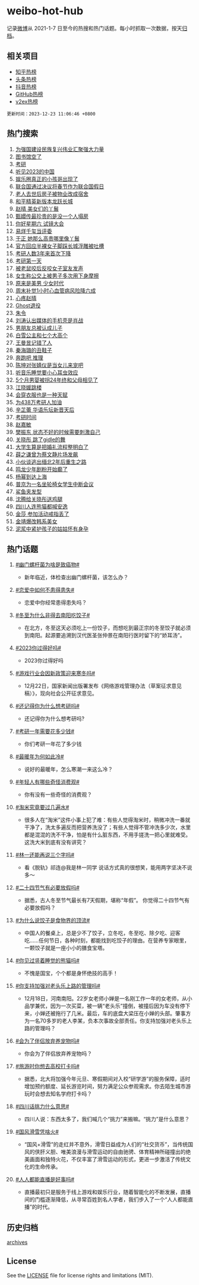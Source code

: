 # weibo-hot-hub

记录[微博](https://www.weibo.com)从 2021-1-7 日至今的热搜和热门话题。每小时抓取一次数据，按天[归档](archives)。

## 相关项目

- [知乎热榜](https://github.com/lonnyzhang423/zhihu-hot-hub)
- [头条热榜](https://github.com/lonnyzhang423/toutiao-hot-hub)
- [抖音热榜](https://github.com/lonnyzhang423/douyin-hot-hub)
- [GitHub热榜](https://github.com/lonnyzhang423/github-hot-hub)
- [v2ex热榜](https://github.com/lonnyzhang423/v2ex-hot-hub)


`更新时间：2023-12-23 11:06:46 +0800`

## 热门搜索

1. [为强国建设民族复兴伟业汇聚强大力量](https://m.weibo.cn/search?containerid=100103type%3D1%26t%3D10%26q%3D%23%E4%B8%BA%E5%BC%BA%E5%9B%BD%E5%BB%BA%E8%AE%BE%E6%B0%91%E6%97%8F%E5%A4%8D%E5%85%B4%E4%BC%9F%E4%B8%9A%E6%B1%87%E8%81%9A%E5%BC%BA%E5%A4%A7%E5%8A%9B%E9%87%8F%23&stream_entry_id=51&isnewpage=1&extparam=seat%3D1%26cate%3D10103%26stream_entry_id%3D51%26pos%3D0%26filter_type%3Drealtimehot%26c_type%3D51%26q%3D%2523%25E4%25B8%25BA%25E5%25BC%25BA%25E5%259B%25BD%25E5%25BB%25BA%25E8%25AE%25BE%25E6%25B0%2591%25E6%2597%258F%25E5%25A4%258D%25E5%2585%25B4%25E4%25BC%259F%25E4%25B8%259A%25E6%25B1%2587%25E8%2581%259A%25E5%25BC%25BA%25E5%25A4%25A7%25E5%258A%259B%25E9%2587%258F%2523%26dgr%3D0%26display_time%3D1703300804%26pre_seqid%3D1703300804681032761132)
1. [图书馆空了](https://m.weibo.cn/search?containerid=100103type%3D1%26t%3D10%26q%3D%E5%9B%BE%E4%B9%A6%E9%A6%86%E7%A9%BA%E4%BA%86&stream_entry_id=31&isnewpage=1&extparam=seat%3D1%26band_rank%3D1%26flag%3D2%26filter_type%3Drealtimehot%26stream_entry_id%3D31%26c_type%3D31%26dgr%3D0%26cate%3D5001%26lcate%3D5001%26q%3D%25E5%259B%25BE%25E4%25B9%25A6%25E9%25A6%2586%25E7%25A9%25BA%25E4%25BA%2586%26realpos%3D1%26pos%3D0%26display_time%3D1703300804%26pre_seqid%3D1703300804681032761132)
1. [考研](https://m.weibo.cn/search?containerid=100103type%3D1%26t%3D10%26q%3D%E8%80%83%E7%A0%94&stream_entry_id=31&isnewpage=1&extparam=seat%3D1%26band_rank%3D2%26flag%3D1%26filter_type%3Drealtimehot%26stream_entry_id%3D31%26c_type%3D31%26dgr%3D0%26cate%3D5001%26lcate%3D5001%26q%3D%25E8%2580%2583%25E7%25A0%2594%26realpos%3D2%26pos%3D1%26display_time%3D1703300804%26pre_seqid%3D1703300804681032761132)
1. [听见2023的中国](https://m.weibo.cn/search?containerid=100103type%3D1%26t%3D10%26q%3D%23%E5%90%AC%E8%A7%812023%E7%9A%84%E4%B8%AD%E5%9B%BD%23&stream_entry_id=31&isnewpage=1&extparam=seat%3D1%26band_rank%3D3%26flag%3D1%26filter_type%3Drealtimehot%26stream_entry_id%3D31%26c_type%3D31%26dgr%3D0%26cate%3D5001%26lcate%3D5001%26q%3D%2523%25E5%2590%25AC%25E8%25A7%25812023%25E7%259A%2584%25E4%25B8%25AD%25E5%259B%25BD%2523%26realpos%3D3%26pos%3D2%26display_time%3D1703300804%26pre_seqid%3D1703300804681032761132)
1. [娱乐圈真正的小孩哥出现了](https://m.weibo.cn/search?containerid=100103type%3D1%26t%3D10%26q%3D%E5%A8%B1%E4%B9%90%E5%9C%88%E7%9C%9F%E6%AD%A3%E7%9A%84%E5%B0%8F%E5%AD%A9%E5%93%A5%E5%87%BA%E7%8E%B0%E4%BA%86&stream_entry_id=31&isnewpage=1&extparam=seat%3D1%26band_rank%3D4%26flag%3D1%26filter_type%3Drealtimehot%26stream_entry_id%3D31%26c_type%3D31%26dgr%3D0%26cate%3D5001%26lcate%3D5001%26q%3D%25E5%25A8%25B1%25E4%25B9%2590%25E5%259C%2588%25E7%259C%259F%25E6%25AD%25A3%25E7%259A%2584%25E5%25B0%258F%25E5%25AD%25A9%25E5%2593%25A5%25E5%2587%25BA%25E7%258E%25B0%25E4%25BA%2586%26realpos%3D4%26pos%3D3%26display_time%3D1703300804%26pre_seqid%3D1703300804681032761132)
1. [联合国通过决议将春节作为联合国假日](https://m.weibo.cn/search?containerid=100103type%3D1%26t%3D10%26q%3D%23%E8%81%94%E5%90%88%E5%9B%BD%E9%80%9A%E8%BF%87%E5%86%B3%E8%AE%AE%E5%B0%86%E6%98%A5%E8%8A%82%E4%BD%9C%E4%B8%BA%E8%81%94%E5%90%88%E5%9B%BD%E5%81%87%E6%97%A5%23&stream_entry_id=31&isnewpage=1&extparam=seat%3D1%26band_rank%3D5%26flag%3D1%26filter_type%3Drealtimehot%26stream_entry_id%3D31%26c_type%3D31%26dgr%3D0%26cate%3D5001%26lcate%3D5001%26q%3D%2523%25E8%2581%2594%25E5%2590%2588%25E5%259B%25BD%25E9%2580%259A%25E8%25BF%2587%25E5%2586%25B3%25E8%25AE%25AE%25E5%25B0%2586%25E6%2598%25A5%25E8%258A%2582%25E4%25BD%259C%25E4%25B8%25BA%25E8%2581%2594%25E5%2590%2588%25E5%259B%25BD%25E5%2581%2587%25E6%2597%25A5%2523%26realpos%3D5%26pos%3D4%26display_time%3D1703300804%26pre_seqid%3D1703300804681032761132)
1. [老人去世后房子被物业改成宿舍](https://m.weibo.cn/search?containerid=100103type%3D1%26t%3D10%26q%3D%23%E8%80%81%E4%BA%BA%E5%8E%BB%E4%B8%96%E5%90%8E%E6%88%BF%E5%AD%90%E8%A2%AB%E7%89%A9%E4%B8%9A%E6%94%B9%E6%88%90%E5%AE%BF%E8%88%8D%23&stream_entry_id=31&isnewpage=1&extparam=seat%3D1%26band_rank%3D6%26flag%3D1%26filter_type%3Drealtimehot%26stream_entry_id%3D31%26c_type%3D31%26dgr%3D0%26cate%3D5001%26lcate%3D5001%26q%3D%2523%25E8%2580%2581%25E4%25BA%25BA%25E5%258E%25BB%25E4%25B8%2596%25E5%2590%258E%25E6%2588%25BF%25E5%25AD%2590%25E8%25A2%25AB%25E7%2589%25A9%25E4%25B8%259A%25E6%2594%25B9%25E6%2588%2590%25E5%25AE%25BF%25E8%2588%258D%2523%26realpos%3D6%26pos%3D5%26display_time%3D1703300804%26pre_seqid%3D1703300804681032761132)
1. [和平精英新版本龙跃长城](https://m.weibo.cn/search?containerid=100103type%3D1%26t%3D10%26q%3D%23%E5%92%8C%E5%B9%B3%E7%B2%BE%E8%8B%B1%E6%96%B0%E7%89%88%E6%9C%AC%E9%BE%99%E8%B7%83%E9%95%BF%E5%9F%8E%23&stream_entry_id=31&isnewpage=1&extparam=seat%3D1%26band_rank%3D7%26pos%3D6%26filter_type%3Drealtimehot%26is_ad_pos%3D1%26c_type%3D31%26topic_ad%3D1%26cate%3D5001%26stream_entry_id%3D31%26dgr%3D0%26adid%3D215621%26q%3D%2523%25E5%2592%258C%25E5%25B9%25B3%25E7%25B2%25BE%25E8%258B%25B1%25E6%2596%25B0%25E7%2589%2588%25E6%259C%25AC%25E9%25BE%2599%25E8%25B7%2583%25E9%2595%25BF%25E5%259F%258E%2523%26lcate%3D5001%26display_time%3D1703300804%26pre_seqid%3D1703300804681032761132)
1. [赵晴 美女们的丫鬟](https://m.weibo.cn/search?containerid=100103type%3D1%26t%3D10%26q%3D%E8%B5%B5%E6%99%B4+%E7%BE%8E%E5%A5%B3%E4%BB%AC%E7%9A%84%E4%B8%AB%E9%AC%9F&stream_entry_id=31&isnewpage=1&extparam=seat%3D1%26band_rank%3D7%26flag%3D2%26filter_type%3Drealtimehot%26stream_entry_id%3D31%26c_type%3D31%26dgr%3D0%26cate%3D5001%26lcate%3D5001%26q%3D%25E8%25B5%25B5%25E6%2599%25B4%2520%25E7%25BE%258E%25E5%25A5%25B3%25E4%25BB%25AC%25E7%259A%2584%25E4%25B8%25AB%25E9%25AC%259F%26realpos%3D7%26pos%3D7%26display_time%3D1703300804%26pre_seqid%3D1703300804681032761132)
1. [甄嬛传最珍贵的是没一个人塌房](https://m.weibo.cn/search?containerid=100103type%3D1%26t%3D10%26q%3D%E7%94%84%E5%AC%9B%E4%BC%A0%E6%9C%80%E7%8F%8D%E8%B4%B5%E7%9A%84%E6%98%AF%E6%B2%A1%E4%B8%80%E4%B8%AA%E4%BA%BA%E5%A1%8C%E6%88%BF&stream_entry_id=31&isnewpage=1&extparam=seat%3D1%26band_rank%3D8%26flag%3D1%26filter_type%3Drealtimehot%26stream_entry_id%3D31%26c_type%3D31%26dgr%3D0%26cate%3D5001%26lcate%3D5001%26q%3D%25E7%2594%2584%25E5%25AC%259B%25E4%25BC%25A0%25E6%259C%2580%25E7%258F%258D%25E8%25B4%25B5%25E7%259A%2584%25E6%2598%25AF%25E6%25B2%25A1%25E4%25B8%2580%25E4%25B8%25AA%25E4%25BA%25BA%25E5%25A1%258C%25E6%2588%25BF%26realpos%3D8%26pos%3D8%26display_time%3D1703300804%26pre_seqid%3D1703300804681032761132)
1. [你好星期六 试镜大会](https://m.weibo.cn/search?containerid=100103type%3D1%26t%3D10%26q%3D%E4%BD%A0%E5%A5%BD%E6%98%9F%E6%9C%9F%E5%85%AD+%E8%AF%95%E9%95%9C%E5%A4%A7%E4%BC%9A&stream_entry_id=31&isnewpage=1&extparam=seat%3D1%26band_rank%3D9%26flag%3D1%26filter_type%3Drealtimehot%26stream_entry_id%3D31%26c_type%3D31%26dgr%3D0%26cate%3D5001%26lcate%3D5001%26q%3D%25E4%25BD%25A0%25E5%25A5%25BD%25E6%2598%259F%25E6%259C%259F%25E5%2585%25AD%2520%25E8%25AF%2595%25E9%2595%259C%25E5%25A4%25A7%25E4%25BC%259A%26realpos%3D9%26pos%3D9%26display_time%3D1703300804%26pre_seqid%3D1703300804681032761132)
1. [易烊千玺当评委](https://m.weibo.cn/search?containerid=100103type%3D1%26t%3D10%26q%3D%E6%98%93%E7%83%8A%E5%8D%83%E7%8E%BA%E5%BD%93%E8%AF%84%E5%A7%94&stream_entry_id=31&isnewpage=1&extparam=seat%3D1%26band_rank%3D10%26flag%3D16%26filter_type%3Drealtimehot%26stream_entry_id%3D31%26c_type%3D31%26dgr%3D0%26cate%3D5001%26lcate%3D5001%26q%3D%25E6%2598%2593%25E7%2583%258A%25E5%258D%2583%25E7%258E%25BA%25E5%25BD%2593%25E8%25AF%2584%25E5%25A7%2594%26realpos%3D10%26pos%3D10%26display_time%3D1703300804%26pre_seqid%3D1703300804681032761132)
1. [于正 她那么高贵哪里像丫鬟](https://m.weibo.cn/search?containerid=100103type%3D1%26t%3D10%26q%3D%E4%BA%8E%E6%AD%A3+%E5%A5%B9%E9%82%A3%E4%B9%88%E9%AB%98%E8%B4%B5%E5%93%AA%E9%87%8C%E5%83%8F%E4%B8%AB%E9%AC%9F&stream_entry_id=31&isnewpage=1&extparam=seat%3D1%26band_rank%3D11%26flag%3D2%26filter_type%3Drealtimehot%26stream_entry_id%3D31%26c_type%3D31%26dgr%3D0%26cate%3D5001%26lcate%3D5001%26q%3D%25E4%25BA%258E%25E6%25AD%25A3%2520%25E5%25A5%25B9%25E9%2582%25A3%25E4%25B9%2588%25E9%25AB%2598%25E8%25B4%25B5%25E5%2593%25AA%25E9%2587%258C%25E5%2583%258F%25E4%25B8%25AB%25E9%25AC%259F%26realpos%3D11%26pos%3D11%26display_time%3D1703300804%26pre_seqid%3D1703300804681032761132)
1. [官方回应半裸女子脚踩长城浮雕被吐槽](https://m.weibo.cn/search?containerid=100103type%3D1%26t%3D10%26q%3D%23%E5%AE%98%E6%96%B9%E5%9B%9E%E5%BA%94%E5%8D%8A%E8%A3%B8%E5%A5%B3%E5%AD%90%E8%84%9A%E8%B8%A9%E9%95%BF%E5%9F%8E%E6%B5%AE%E9%9B%95%E8%A2%AB%E5%90%90%E6%A7%BD%23&stream_entry_id=31&isnewpage=1&extparam=seat%3D1%26band_rank%3D12%26flag%3D2%26filter_type%3Drealtimehot%26stream_entry_id%3D31%26c_type%3D31%26dgr%3D0%26cate%3D5001%26lcate%3D5001%26q%3D%2523%25E5%25AE%2598%25E6%2596%25B9%25E5%259B%259E%25E5%25BA%2594%25E5%258D%258A%25E8%25A3%25B8%25E5%25A5%25B3%25E5%25AD%2590%25E8%2584%259A%25E8%25B8%25A9%25E9%2595%25BF%25E5%259F%258E%25E6%25B5%25AE%25E9%259B%2595%25E8%25A2%25AB%25E5%2590%2590%25E6%25A7%25BD%2523%26realpos%3D12%26pos%3D12%26display_time%3D1703300804%26pre_seqid%3D1703300804681032761132)
1. [考研人数3年来首次下降](https://m.weibo.cn/search?containerid=100103type%3D1%26t%3D10%26q%3D%23%E8%80%83%E7%A0%94%E4%BA%BA%E6%95%B03%E5%B9%B4%E6%9D%A5%E9%A6%96%E6%AC%A1%E4%B8%8B%E9%99%8D%23&stream_entry_id=31&isnewpage=1&extparam=seat%3D1%26band_rank%3D13%26flag%3D0%26filter_type%3Drealtimehot%26stream_entry_id%3D31%26c_type%3D31%26dgr%3D0%26cate%3D5001%26lcate%3D5001%26q%3D%2523%25E8%2580%2583%25E7%25A0%2594%25E4%25BA%25BA%25E6%2595%25B03%25E5%25B9%25B4%25E6%259D%25A5%25E9%25A6%2596%25E6%25AC%25A1%25E4%25B8%258B%25E9%2599%258D%2523%26realpos%3D13%26pos%3D13%26display_time%3D1703300804%26pre_seqid%3D1703300804681032761132)
1. [考研第一天](https://m.weibo.cn/search?containerid=100103type%3D1%26t%3D10%26q%3D%E8%80%83%E7%A0%94%E7%AC%AC%E4%B8%80%E5%A4%A9&stream_entry_id=31&isnewpage=1&extparam=seat%3D1%26band_rank%3D14%26flag%3D0%26filter_type%3Drealtimehot%26stream_entry_id%3D31%26c_type%3D31%26dgr%3D0%26cate%3D5001%26lcate%3D5001%26q%3D%25E8%2580%2583%25E7%25A0%2594%25E7%25AC%25AC%25E4%25B8%2580%25E5%25A4%25A9%26realpos%3D14%26pos%3D14%26display_time%3D1703300804%26pre_seqid%3D1703300804681032761132)
1. [被老鼠咬后反咬女子室友发声](https://m.weibo.cn/search?containerid=100103type%3D1%26t%3D10%26q%3D%23%E8%A2%AB%E8%80%81%E9%BC%A0%E5%92%AC%E5%90%8E%E5%8F%8D%E5%92%AC%E5%A5%B3%E5%AD%90%E5%AE%A4%E5%8F%8B%E5%8F%91%E5%A3%B0%23&stream_entry_id=31&isnewpage=1&extparam=seat%3D1%26band_rank%3D15%26flag%3D2%26filter_type%3Drealtimehot%26stream_entry_id%3D31%26c_type%3D31%26dgr%3D0%26cate%3D5001%26lcate%3D5001%26q%3D%2523%25E8%25A2%25AB%25E8%2580%2581%25E9%25BC%25A0%25E5%2592%25AC%25E5%2590%258E%25E5%258F%258D%25E5%2592%25AC%25E5%25A5%25B3%25E5%25AD%2590%25E5%25AE%25A4%25E5%258F%258B%25E5%258F%2591%25E5%25A3%25B0%2523%26realpos%3D15%26pos%3D15%26display_time%3D1703300804%26pre_seqid%3D1703300804681032761132)
1. [女生称公交上被男子多次用下身摩擦](https://m.weibo.cn/search?containerid=100103type%3D1%26t%3D10%26q%3D%23%E5%A5%B3%E7%94%9F%E7%A7%B0%E5%85%AC%E4%BA%A4%E4%B8%8A%E8%A2%AB%E7%94%B7%E5%AD%90%E5%A4%9A%E6%AC%A1%E7%94%A8%E4%B8%8B%E8%BA%AB%E6%91%A9%E6%93%A6%23&stream_entry_id=31&isnewpage=1&extparam=seat%3D1%26band_rank%3D16%26flag%3D0%26filter_type%3Drealtimehot%26stream_entry_id%3D31%26c_type%3D31%26dgr%3D0%26cate%3D5001%26lcate%3D5001%26q%3D%2523%25E5%25A5%25B3%25E7%2594%259F%25E7%25A7%25B0%25E5%2585%25AC%25E4%25BA%25A4%25E4%25B8%258A%25E8%25A2%25AB%25E7%2594%25B7%25E5%25AD%2590%25E5%25A4%259A%25E6%25AC%25A1%25E7%2594%25A8%25E4%25B8%258B%25E8%25BA%25AB%25E6%2591%25A9%25E6%2593%25A6%2523%26realpos%3D16%26pos%3D16%26display_time%3D1703300804%26pre_seqid%3D1703300804681032761132)
1. [原来是美男 少女时代](https://m.weibo.cn/search?containerid=100103type%3D1%26t%3D10%26q%3D%E5%8E%9F%E6%9D%A5%E6%98%AF%E7%BE%8E%E7%94%B7+%E5%B0%91%E5%A5%B3%E6%97%B6%E4%BB%A3&stream_entry_id=31&isnewpage=1&extparam=seat%3D1%26band_rank%3D17%26flag%3D1%26filter_type%3Drealtimehot%26stream_entry_id%3D31%26c_type%3D31%26dgr%3D0%26cate%3D5001%26lcate%3D5001%26q%3D%25E5%258E%259F%25E6%259D%25A5%25E6%2598%25AF%25E7%25BE%258E%25E7%2594%25B7%2520%25E5%25B0%2591%25E5%25A5%25B3%25E6%2597%25B6%25E4%25BB%25A3%26realpos%3D17%26pos%3D17%26display_time%3D1703300804%26pre_seqid%3D1703300804681032761132)
1. [周末补觉1小时心血管病风险降六成](https://m.weibo.cn/search?containerid=100103type%3D1%26t%3D10%26q%3D%23%E5%91%A8%E6%9C%AB%E8%A1%A5%E8%A7%891%E5%B0%8F%E6%97%B6%E5%BF%83%E8%A1%80%E7%AE%A1%E7%97%85%E9%A3%8E%E9%99%A9%E9%99%8D%E5%85%AD%E6%88%90%23&stream_entry_id=31&isnewpage=1&extparam=seat%3D1%26band_rank%3D18%26flag%3D1%26filter_type%3Drealtimehot%26stream_entry_id%3D31%26c_type%3D31%26dgr%3D0%26cate%3D5001%26lcate%3D5001%26q%3D%2523%25E5%2591%25A8%25E6%259C%25AB%25E8%25A1%25A5%25E8%25A7%25891%25E5%25B0%258F%25E6%2597%25B6%25E5%25BF%2583%25E8%25A1%2580%25E7%25AE%25A1%25E7%2597%2585%25E9%25A3%258E%25E9%2599%25A9%25E9%2599%258D%25E5%2585%25AD%25E6%2588%2590%2523%26realpos%3D18%26pos%3D18%26display_time%3D1703300804%26pre_seqid%3D1703300804681032761132)
1. [心疼赵晴](https://m.weibo.cn/search?containerid=100103type%3D1%26t%3D10%26q%3D%E5%BF%83%E7%96%BC%E8%B5%B5%E6%99%B4&stream_entry_id=31&isnewpage=1&extparam=seat%3D1%26band_rank%3D19%26flag%3D1%26filter_type%3Drealtimehot%26stream_entry_id%3D31%26c_type%3D31%26dgr%3D0%26cate%3D5001%26lcate%3D5001%26q%3D%25E5%25BF%2583%25E7%2596%25BC%25E8%25B5%25B5%25E6%2599%25B4%26realpos%3D19%26pos%3D19%26display_time%3D1703300804%26pre_seqid%3D1703300804681032761132)
1. [Ghost退役](https://m.weibo.cn/search?containerid=100103type%3D1%26t%3D10%26q%3D%23Ghost%E9%80%80%E5%BD%B9%23&stream_entry_id=31&isnewpage=1&extparam=seat%3D1%26band_rank%3D20%26flag%3D1%26filter_type%3Drealtimehot%26stream_entry_id%3D31%26c_type%3D31%26dgr%3D0%26cate%3D5001%26lcate%3D5001%26q%3D%2523Ghost%25E9%2580%2580%25E5%25BD%25B9%2523%26realpos%3D20%26pos%3D20%26display_time%3D1703300804%26pre_seqid%3D1703300804681032761132)
1. [朱令](https://m.weibo.cn/search?containerid=100103type%3D1%26t%3D10%26q%3D%E6%9C%B1%E4%BB%A4&stream_entry_id=31&isnewpage=1&extparam=seat%3D1%26band_rank%3D21%26flag%3D2%26filter_type%3Drealtimehot%26stream_entry_id%3D31%26c_type%3D31%26dgr%3D0%26cate%3D5001%26lcate%3D5001%26q%3D%25E6%259C%25B1%25E4%25BB%25A4%26realpos%3D21%26pos%3D21%26display_time%3D1703300804%26pre_seqid%3D1703300804681032761132)
1. [刘涛认出媒体的手机壳是肖战](https://m.weibo.cn/search?containerid=100103type%3D1%26t%3D10%26q%3D%23%E5%88%98%E6%B6%9B%E8%AE%A4%E5%87%BA%E5%AA%92%E4%BD%93%E7%9A%84%E6%89%8B%E6%9C%BA%E5%A3%B3%E6%98%AF%E8%82%96%E6%88%98%23&stream_entry_id=31&isnewpage=1&extparam=seat%3D1%26band_rank%3D22%26flag%3D1%26filter_type%3Drealtimehot%26stream_entry_id%3D31%26c_type%3D31%26dgr%3D0%26cate%3D5001%26lcate%3D5001%26q%3D%2523%25E5%2588%2598%25E6%25B6%259B%25E8%25AE%25A4%25E5%2587%25BA%25E5%25AA%2592%25E4%25BD%2593%25E7%259A%2584%25E6%2589%258B%25E6%259C%25BA%25E5%25A3%25B3%25E6%2598%25AF%25E8%2582%2596%25E6%2588%2598%2523%26realpos%3D22%26pos%3D22%26display_time%3D1703300804%26pre_seqid%3D1703300804681032761132)
1. [男朋友总被认成儿子](https://m.weibo.cn/search?containerid=100103type%3D1%26t%3D10%26q%3D%E7%94%B7%E6%9C%8B%E5%8F%8B%E6%80%BB%E8%A2%AB%E8%AE%A4%E6%88%90%E5%84%BF%E5%AD%90&stream_entry_id=31&isnewpage=1&extparam=seat%3D1%26band_rank%3D23%26flag%3D0%26filter_type%3Drealtimehot%26stream_entry_id%3D31%26c_type%3D31%26dgr%3D0%26cate%3D5001%26lcate%3D5001%26q%3D%25E7%2594%25B7%25E6%259C%258B%25E5%258F%258B%25E6%2580%25BB%25E8%25A2%25AB%25E8%25AE%25A4%25E6%2588%2590%25E5%2584%25BF%25E5%25AD%2590%26realpos%3D23%26pos%3D23%26display_time%3D1703300804%26pre_seqid%3D1703300804681032761132)
1. [白雪公主和七个大高个](https://m.weibo.cn/search?containerid=100103type%3D1%26t%3D10%26q%3D%E7%99%BD%E9%9B%AA%E5%85%AC%E4%B8%BB%E5%92%8C%E4%B8%83%E4%B8%AA%E5%A4%A7%E9%AB%98%E4%B8%AA&stream_entry_id=31&isnewpage=1&extparam=seat%3D1%26band_rank%3D24%26flag%3D1%26filter_type%3Drealtimehot%26stream_entry_id%3D31%26c_type%3D31%26dgr%3D0%26cate%3D5001%26lcate%3D5001%26q%3D%25E7%2599%25BD%25E9%259B%25AA%25E5%2585%25AC%25E4%25B8%25BB%25E5%2592%258C%25E4%25B8%2583%25E4%25B8%25AA%25E5%25A4%25A7%25E9%25AB%2598%25E4%25B8%25AA%26realpos%3D24%26pos%3D24%26display_time%3D1703300804%26pre_seqid%3D1703300804681032761132)
1. [王曼昱记错了人](https://m.weibo.cn/search?containerid=100103type%3D1%26t%3D10%26q%3D%E7%8E%8B%E6%9B%BC%E6%98%B1%E8%AE%B0%E9%94%99%E4%BA%86%E4%BA%BA&stream_entry_id=31&isnewpage=1&extparam=seat%3D1%26band_rank%3D25%26flag%3D1%26filter_type%3Drealtimehot%26stream_entry_id%3D31%26c_type%3D31%26dgr%3D0%26cate%3D5001%26lcate%3D5001%26q%3D%25E7%258E%258B%25E6%259B%25BC%25E6%2598%25B1%25E8%25AE%25B0%25E9%2594%2599%25E4%25BA%2586%25E4%25BA%25BA%26realpos%3D25%26pos%3D25%26display_time%3D1703300804%26pre_seqid%3D1703300804681032761132)
1. [秦海璐的丑鞋子](https://m.weibo.cn/search?containerid=100103type%3D1%26t%3D10%26q%3D%E7%A7%A6%E6%B5%B7%E7%92%90%E7%9A%84%E4%B8%91%E9%9E%8B%E5%AD%90&stream_entry_id=31&isnewpage=1&extparam=seat%3D1%26band_rank%3D26%26flag%3D1%26filter_type%3Drealtimehot%26stream_entry_id%3D31%26c_type%3D31%26dgr%3D0%26cate%3D5001%26lcate%3D5001%26q%3D%25E7%25A7%25A6%25E6%25B5%25B7%25E7%2592%2590%25E7%259A%2584%25E4%25B8%2591%25E9%259E%258B%25E5%25AD%2590%26realpos%3D26%26pos%3D26%26display_time%3D1703300804%26pre_seqid%3D1703300804681032761132)
1. [奔跑吧 推理](https://m.weibo.cn/search?containerid=100103type%3D1%26t%3D10%26q%3D%E5%A5%94%E8%B7%91%E5%90%A7+%E6%8E%A8%E7%90%86&stream_entry_id=31&isnewpage=1&extparam=seat%3D1%26band_rank%3D27%26flag%3D1%26filter_type%3Drealtimehot%26stream_entry_id%3D31%26c_type%3D31%26dgr%3D0%26cate%3D5001%26lcate%3D5001%26q%3D%25E5%25A5%2594%25E8%25B7%2591%25E5%2590%25A7%2520%25E6%258E%25A8%25E7%2590%2586%26realpos%3D27%26pos%3D27%26display_time%3D1703300804%26pre_seqid%3D1703300804681032761132)
1. [陈坤对张婧仪是当女儿来宠吧](https://m.weibo.cn/search?containerid=100103type%3D1%26t%3D10%26q%3D%E9%99%88%E5%9D%A4%E5%AF%B9%E5%BC%A0%E5%A9%A7%E4%BB%AA%E6%98%AF%E5%BD%93%E5%A5%B3%E5%84%BF%E6%9D%A5%E5%AE%A0%E5%90%A7&stream_entry_id=31&isnewpage=1&extparam=seat%3D1%26band_rank%3D28%26flag%3D0%26filter_type%3Drealtimehot%26stream_entry_id%3D31%26c_type%3D31%26dgr%3D0%26cate%3D5001%26lcate%3D5001%26q%3D%25E9%2599%2588%25E5%259D%25A4%25E5%25AF%25B9%25E5%25BC%25A0%25E5%25A9%25A7%25E4%25BB%25AA%25E6%2598%25AF%25E5%25BD%2593%25E5%25A5%25B3%25E5%2584%25BF%25E6%259D%25A5%25E5%25AE%25A0%25E5%2590%25A7%26realpos%3D28%26pos%3D28%26display_time%3D1703300804%26pre_seqid%3D1703300804681032761132)
1. [听音乐睡觉要小心耳虫效应](https://m.weibo.cn/search?containerid=100103type%3D1%26t%3D10%26q%3D%23%E5%90%AC%E9%9F%B3%E4%B9%90%E7%9D%A1%E8%A7%89%E8%A6%81%E5%B0%8F%E5%BF%83%E8%80%B3%E8%99%AB%E6%95%88%E5%BA%94%23&stream_entry_id=31&isnewpage=1&extparam=seat%3D1%26band_rank%3D29%26flag%3D0%26filter_type%3Drealtimehot%26stream_entry_id%3D31%26c_type%3D31%26dgr%3D0%26cate%3D5001%26lcate%3D5001%26q%3D%2523%25E5%2590%25AC%25E9%259F%25B3%25E4%25B9%2590%25E7%259D%25A1%25E8%25A7%2589%25E8%25A6%2581%25E5%25B0%258F%25E5%25BF%2583%25E8%2580%25B3%25E8%2599%25AB%25E6%2595%2588%25E5%25BA%2594%2523%26realpos%3D29%26pos%3D29%26display_time%3D1703300804%26pre_seqid%3D1703300804681032761132)
1. [5个月男婴被拐24年终和父母相见了](https://m.weibo.cn/search?containerid=100103type%3D1%26t%3D10%26q%3D%235%E4%B8%AA%E6%9C%88%E7%94%B7%E5%A9%B4%E8%A2%AB%E6%8B%9024%E5%B9%B4%E7%BB%88%E5%92%8C%E7%88%B6%E6%AF%8D%E7%9B%B8%E8%A7%81%E4%BA%86%23&stream_entry_id=31&isnewpage=1&extparam=seat%3D1%26band_rank%3D30%26flag%3D32768%26filter_type%3Drealtimehot%26stream_entry_id%3D31%26c_type%3D31%26dgr%3D0%26cate%3D5001%26lcate%3D5001%26q%3D%25235%25E4%25B8%25AA%25E6%259C%2588%25E7%2594%25B7%25E5%25A9%25B4%25E8%25A2%25AB%25E6%258B%259024%25E5%25B9%25B4%25E7%25BB%2588%25E5%2592%258C%25E7%2588%25B6%25E6%25AF%258D%25E7%259B%25B8%25E8%25A7%2581%25E4%25BA%2586%2523%26realpos%3D30%26pos%3D30%26display_time%3D1703300804%26pre_seqid%3D1703300804681032761132)
1. [江晓媛跳楼](https://m.weibo.cn/search?containerid=100103type%3D1%26t%3D10%26q%3D%23%E6%B1%9F%E6%99%93%E5%AA%9B%E8%B7%B3%E6%A5%BC%23&stream_entry_id=31&isnewpage=1&extparam=seat%3D1%26band_rank%3D31%26flag%3D0%26filter_type%3Drealtimehot%26stream_entry_id%3D31%26c_type%3D31%26dgr%3D0%26cate%3D5001%26lcate%3D5001%26q%3D%2523%25E6%25B1%259F%25E6%2599%2593%25E5%25AA%259B%25E8%25B7%25B3%25E6%25A5%25BC%2523%26realpos%3D31%26pos%3D31%26display_time%3D1703300804%26pre_seqid%3D1703300804681032761132)
1. [会穿衣服也是一种天赋](https://m.weibo.cn/search?containerid=100103type%3D1%26t%3D10%26q%3D%23%E4%BC%9A%E7%A9%BF%E8%A1%A3%E6%9C%8D%E4%B9%9F%E6%98%AF%E4%B8%80%E7%A7%8D%E5%A4%A9%E8%B5%8B%23&stream_entry_id=31&isnewpage=1&extparam=seat%3D1%26band_rank%3D32%26flag%3D1%26filter_type%3Drealtimehot%26stream_entry_id%3D31%26c_type%3D31%26dgr%3D0%26cate%3D5001%26lcate%3D5001%26q%3D%2523%25E4%25BC%259A%25E7%25A9%25BF%25E8%25A1%25A3%25E6%259C%258D%25E4%25B9%259F%25E6%2598%25AF%25E4%25B8%2580%25E7%25A7%258D%25E5%25A4%25A9%25E8%25B5%258B%2523%26realpos%3D32%26pos%3D32%26display_time%3D1703300804%26pre_seqid%3D1703300804681032761132)
1. [为438万考研人加油](https://m.weibo.cn/search?containerid=100103type%3D1%26t%3D10%26q%3D%23%E4%B8%BA438%E4%B8%87%E8%80%83%E7%A0%94%E4%BA%BA%E5%8A%A0%E6%B2%B9%23&stream_entry_id=31&isnewpage=1&extparam=seat%3D1%26band_rank%3D33%26flag%3D1%26filter_type%3Drealtimehot%26stream_entry_id%3D31%26c_type%3D31%26dgr%3D0%26cate%3D5001%26lcate%3D5001%26q%3D%2523%25E4%25B8%25BA438%25E4%25B8%2587%25E8%2580%2583%25E7%25A0%2594%25E4%25BA%25BA%25E5%258A%25A0%25E6%25B2%25B9%2523%26realpos%3D33%26pos%3D33%26display_time%3D1703300804%26pre_seqid%3D1703300804681032761132)
1. [辛芷蕾 华语乐坛新晋天后](https://m.weibo.cn/search?containerid=100103type%3D1%26t%3D10%26q%3D%E8%BE%9B%E8%8A%B7%E8%95%BE+%E5%8D%8E%E8%AF%AD%E4%B9%90%E5%9D%9B%E6%96%B0%E6%99%8B%E5%A4%A9%E5%90%8E&stream_entry_id=31&isnewpage=1&extparam=seat%3D1%26band_rank%3D34%26flag%3D1%26filter_type%3Drealtimehot%26stream_entry_id%3D31%26c_type%3D31%26dgr%3D0%26cate%3D5001%26lcate%3D5001%26q%3D%25E8%25BE%259B%25E8%258A%25B7%25E8%2595%25BE%2520%25E5%258D%258E%25E8%25AF%25AD%25E4%25B9%2590%25E5%259D%259B%25E6%2596%25B0%25E6%2599%258B%25E5%25A4%25A9%25E5%2590%258E%26realpos%3D34%26pos%3D34%26display_time%3D1703300804%26pre_seqid%3D1703300804681032761132)
1. [考研时间](https://m.weibo.cn/search?containerid=100103type%3D1%26t%3D10%26q%3D%E8%80%83%E7%A0%94%E6%97%B6%E9%97%B4&stream_entry_id=31&isnewpage=1&extparam=seat%3D1%26band_rank%3D35%26flag%3D0%26filter_type%3Drealtimehot%26stream_entry_id%3D31%26c_type%3D31%26dgr%3D0%26cate%3D5001%26lcate%3D5001%26q%3D%25E8%2580%2583%25E7%25A0%2594%25E6%2597%25B6%25E9%2597%25B4%26realpos%3D35%26pos%3D35%26display_time%3D1703300804%26pre_seqid%3D1703300804681032761132)
1. [赵嘉敏](https://m.weibo.cn/search?containerid=100103type%3D1%26t%3D10%26q%3D%E8%B5%B5%E5%98%89%E6%95%8F&stream_entry_id=31&isnewpage=1&extparam=seat%3D1%26band_rank%3D36%26flag%3D1%26filter_type%3Drealtimehot%26stream_entry_id%3D31%26c_type%3D31%26dgr%3D0%26cate%3D5001%26lcate%3D5001%26q%3D%25E8%25B5%25B5%25E5%2598%2589%25E6%2595%258F%26realpos%3D36%26pos%3D36%26display_time%3D1703300804%26pre_seqid%3D1703300804681032761132)
1. [樊振东 状态不好的时候需要刺激自己](https://m.weibo.cn/search?containerid=100103type%3D1%26t%3D10%26q%3D%E6%A8%8A%E6%8C%AF%E4%B8%9C+%E7%8A%B6%E6%80%81%E4%B8%8D%E5%A5%BD%E7%9A%84%E6%97%B6%E5%80%99%E9%9C%80%E8%A6%81%E5%88%BA%E6%BF%80%E8%87%AA%E5%B7%B1&stream_entry_id=31&isnewpage=1&extparam=seat%3D1%26band_rank%3D37%26flag%3D1%26filter_type%3Drealtimehot%26stream_entry_id%3D31%26c_type%3D31%26dgr%3D0%26cate%3D5001%26lcate%3D5001%26q%3D%25E6%25A8%258A%25E6%258C%25AF%25E4%25B8%259C%2520%25E7%258A%25B6%25E6%2580%2581%25E4%25B8%258D%25E5%25A5%25BD%25E7%259A%2584%25E6%2597%25B6%25E5%2580%2599%25E9%259C%2580%25E8%25A6%2581%25E5%2588%25BA%25E6%25BF%2580%25E8%2587%25AA%25E5%25B7%25B1%26realpos%3D37%26pos%3D37%26display_time%3D1703300804%26pre_seqid%3D1703300804681032761132)
1. [关晓彤 跳了gidle的舞](https://m.weibo.cn/search?containerid=100103type%3D1%26t%3D10%26q%3D%E5%85%B3%E6%99%93%E5%BD%A4+%E8%B7%B3%E4%BA%86gidle%E7%9A%84%E8%88%9E&stream_entry_id=31&isnewpage=1&extparam=seat%3D1%26band_rank%3D38%26flag%3D0%26filter_type%3Drealtimehot%26stream_entry_id%3D31%26c_type%3D31%26dgr%3D0%26cate%3D5001%26lcate%3D5001%26q%3D%25E5%2585%25B3%25E6%2599%2593%25E5%25BD%25A4%2520%25E8%25B7%25B3%25E4%25BA%2586gidle%25E7%259A%2584%25E8%2588%259E%26realpos%3D38%26pos%3D38%26display_time%3D1703300804%26pre_seqid%3D1703300804681032761132)
1. [大学生算是把婚礼流程整明白了](https://m.weibo.cn/search?containerid=100103type%3D1%26t%3D10%26q%3D%E5%A4%A7%E5%AD%A6%E7%94%9F%E7%AE%97%E6%98%AF%E6%8A%8A%E5%A9%9A%E7%A4%BC%E6%B5%81%E7%A8%8B%E6%95%B4%E6%98%8E%E7%99%BD%E4%BA%86&stream_entry_id=31&isnewpage=1&extparam=seat%3D1%26band_rank%3D39%26flag%3D1%26filter_type%3Drealtimehot%26stream_entry_id%3D31%26c_type%3D31%26dgr%3D0%26cate%3D5001%26lcate%3D5001%26q%3D%25E5%25A4%25A7%25E5%25AD%25A6%25E7%2594%259F%25E7%25AE%2597%25E6%2598%25AF%25E6%258A%258A%25E5%25A9%259A%25E7%25A4%25BC%25E6%25B5%2581%25E7%25A8%258B%25E6%2595%25B4%25E6%2598%258E%25E7%2599%25BD%25E4%25BA%2586%26realpos%3D39%26pos%3D39%26display_time%3D1703300804%26pre_seqid%3D1703300804681032761132)
1. [薛之谦曾为蔡文静片场发飙](https://m.weibo.cn/search?containerid=100103type%3D1%26t%3D10%26q%3D%23%E8%96%9B%E4%B9%8B%E8%B0%A6%E6%9B%BE%E4%B8%BA%E8%94%A1%E6%96%87%E9%9D%99%E7%89%87%E5%9C%BA%E5%8F%91%E9%A3%99%23&stream_entry_id=31&isnewpage=1&extparam=seat%3D1%26band_rank%3D40%26flag%3D0%26filter_type%3Drealtimehot%26stream_entry_id%3D31%26c_type%3D31%26dgr%3D0%26cate%3D5001%26lcate%3D5001%26q%3D%2523%25E8%2596%259B%25E4%25B9%258B%25E8%25B0%25A6%25E6%259B%25BE%25E4%25B8%25BA%25E8%2594%25A1%25E6%2596%2587%25E9%259D%2599%25E7%2589%2587%25E5%259C%25BA%25E5%258F%2591%25E9%25A3%2599%2523%26realpos%3D40%26pos%3D40%26display_time%3D1703300804%26pre_seqid%3D1703300804681032761132)
1. [小伙谈逃出缅北2年后重生之路](https://m.weibo.cn/search?containerid=100103type%3D1%26t%3D10%26q%3D%23%E5%B0%8F%E4%BC%99%E8%B0%88%E9%80%83%E5%87%BA%E7%BC%85%E5%8C%972%E5%B9%B4%E5%90%8E%E9%87%8D%E7%94%9F%E4%B9%8B%E8%B7%AF%23&stream_entry_id=31&isnewpage=1&extparam=seat%3D1%26band_rank%3D41%26flag%3D32768%26filter_type%3Drealtimehot%26stream_entry_id%3D31%26c_type%3D31%26dgr%3D0%26cate%3D5001%26lcate%3D5001%26q%3D%2523%25E5%25B0%258F%25E4%25BC%2599%25E8%25B0%2588%25E9%2580%2583%25E5%2587%25BA%25E7%25BC%2585%25E5%258C%25972%25E5%25B9%25B4%25E5%2590%258E%25E9%2587%258D%25E7%2594%259F%25E4%25B9%258B%25E8%25B7%25AF%2523%26realpos%3D41%26pos%3D41%26display_time%3D1703300804%26pre_seqid%3D1703300804681032761132)
1. [鸣龙少年剧粉开始癫了](https://m.weibo.cn/search?containerid=100103type%3D1%26t%3D10%26q%3D%E9%B8%A3%E9%BE%99%E5%B0%91%E5%B9%B4%E5%89%A7%E7%B2%89%E5%BC%80%E5%A7%8B%E7%99%AB%E4%BA%86&stream_entry_id=31&isnewpage=1&extparam=seat%3D1%26band_rank%3D42%26flag%3D1%26filter_type%3Drealtimehot%26stream_entry_id%3D31%26c_type%3D31%26dgr%3D0%26cate%3D5001%26lcate%3D5001%26q%3D%25E9%25B8%25A3%25E9%25BE%2599%25E5%25B0%2591%25E5%25B9%25B4%25E5%2589%25A7%25E7%25B2%2589%25E5%25BC%2580%25E5%25A7%258B%25E7%2599%25AB%25E4%25BA%2586%26realpos%3D42%26pos%3D42%26display_time%3D1703300804%26pre_seqid%3D1703300804681032761132)
1. [杨幂到达上海](https://m.weibo.cn/search?containerid=100103type%3D1%26t%3D10%26q%3D%E6%9D%A8%E5%B9%82%E5%88%B0%E8%BE%BE%E4%B8%8A%E6%B5%B7&stream_entry_id=31&isnewpage=1&extparam=seat%3D1%26band_rank%3D43%26flag%3D0%26filter_type%3Drealtimehot%26stream_entry_id%3D31%26c_type%3D31%26dgr%3D0%26cate%3D5001%26lcate%3D5001%26q%3D%25E6%259D%25A8%25E5%25B9%2582%25E5%2588%25B0%25E8%25BE%25BE%25E4%25B8%258A%25E6%25B5%25B7%26realpos%3D43%26pos%3D43%26display_time%3D1703300804%26pre_seqid%3D1703300804681032761132)
1. [普京为一名坐轮椅女学生中断会议](https://m.weibo.cn/search?containerid=100103type%3D1%26t%3D10%26q%3D%23%E6%99%AE%E4%BA%AC%E4%B8%BA%E4%B8%80%E5%90%8D%E5%9D%90%E8%BD%AE%E6%A4%85%E5%A5%B3%E5%AD%A6%E7%94%9F%E4%B8%AD%E6%96%AD%E4%BC%9A%E8%AE%AE%23&stream_entry_id=31&isnewpage=1&extparam=seat%3D1%26band_rank%3D44%26flag%3D32768%26filter_type%3Drealtimehot%26stream_entry_id%3D31%26c_type%3D31%26dgr%3D0%26cate%3D5001%26lcate%3D5001%26q%3D%2523%25E6%2599%25AE%25E4%25BA%25AC%25E4%25B8%25BA%25E4%25B8%2580%25E5%2590%258D%25E5%259D%2590%25E8%25BD%25AE%25E6%25A4%2585%25E5%25A5%25B3%25E5%25AD%25A6%25E7%2594%259F%25E4%25B8%25AD%25E6%2596%25AD%25E4%25BC%259A%25E8%25AE%25AE%2523%26realpos%3D44%26pos%3D44%26display_time%3D1703300804%26pre_seqid%3D1703300804681032761132)
1. [鲨鱼夹发型](https://m.weibo.cn/search?containerid=100103type%3D1%26t%3D10%26q%3D%E9%B2%A8%E9%B1%BC%E5%A4%B9%E5%8F%91%E5%9E%8B&stream_entry_id=31&isnewpage=1&extparam=seat%3D1%26band_rank%3D45%26flag%3D0%26filter_type%3Drealtimehot%26stream_entry_id%3D31%26c_type%3D31%26dgr%3D0%26cate%3D5001%26lcate%3D5001%26q%3D%25E9%25B2%25A8%25E9%25B1%25BC%25E5%25A4%25B9%25E5%258F%2591%25E5%259E%258B%26realpos%3D45%26pos%3D45%26display_time%3D1703300804%26pre_seqid%3D1703300804681032761132)
1. [沈腾给关晓彤送鸡腿](https://m.weibo.cn/search?containerid=100103type%3D1%26t%3D10%26q%3D%23%E6%B2%88%E8%85%BE%E7%BB%99%E5%85%B3%E6%99%93%E5%BD%A4%E9%80%81%E9%B8%A1%E8%85%BF%23&stream_entry_id=31&isnewpage=1&extparam=seat%3D1%26band_rank%3D46%26flag%3D1%26filter_type%3Drealtimehot%26stream_entry_id%3D31%26c_type%3D31%26dgr%3D0%26cate%3D5001%26lcate%3D5001%26q%3D%2523%25E6%25B2%2588%25E8%2585%25BE%25E7%25BB%2599%25E5%2585%25B3%25E6%2599%2593%25E5%25BD%25A4%25E9%2580%2581%25E9%25B8%25A1%25E8%2585%25BF%2523%26realpos%3D46%26pos%3D46%26display_time%3D1703300804%26pre_seqid%3D1703300804681032761132)
1. [四川人连熊猫都喊安逸](https://m.weibo.cn/search?containerid=100103type%3D1%26t%3D10%26q%3D%23%E5%9B%9B%E5%B7%9D%E4%BA%BA%E8%BF%9E%E7%86%8A%E7%8C%AB%E9%83%BD%E5%96%8A%E5%AE%89%E9%80%B8%23&stream_entry_id=31&isnewpage=1&extparam=seat%3D1%26band_rank%3D47%26flag%3D1%26filter_type%3Drealtimehot%26stream_entry_id%3D31%26c_type%3D31%26dgr%3D0%26cate%3D5001%26lcate%3D5001%26q%3D%2523%25E5%259B%259B%25E5%25B7%259D%25E4%25BA%25BA%25E8%25BF%259E%25E7%2586%258A%25E7%258C%25AB%25E9%2583%25BD%25E5%2596%258A%25E5%25AE%2589%25E9%2580%25B8%2523%26realpos%3D47%26pos%3D47%26display_time%3D1703300804%26pre_seqid%3D1703300804681032761132)
1. [金莎 参加活动戒指丢了](https://m.weibo.cn/search?containerid=100103type%3D1%26t%3D10%26q%3D%E9%87%91%E8%8E%8E+%E5%8F%82%E5%8A%A0%E6%B4%BB%E5%8A%A8%E6%88%92%E6%8C%87%E4%B8%A2%E4%BA%86&stream_entry_id=31&isnewpage=1&extparam=seat%3D1%26band_rank%3D48%26flag%3D0%26filter_type%3Drealtimehot%26stream_entry_id%3D31%26c_type%3D31%26dgr%3D0%26cate%3D5001%26lcate%3D5001%26q%3D%25E9%2587%2591%25E8%258E%258E%2520%25E5%258F%2582%25E5%258A%25A0%25E6%25B4%25BB%25E5%258A%25A8%25E6%2588%2592%25E6%258C%2587%25E4%25B8%25A2%25E4%25BA%2586%26realpos%3D48%26pos%3D48%26display_time%3D1703300804%26pre_seqid%3D1703300804681032761132)
1. [金靖爆改韩系美女](https://m.weibo.cn/search?containerid=100103type%3D1%26t%3D10%26q%3D%E9%87%91%E9%9D%96%E7%88%86%E6%94%B9%E9%9F%A9%E7%B3%BB%E7%BE%8E%E5%A5%B3&stream_entry_id=31&isnewpage=1&extparam=seat%3D1%26band_rank%3D49%26flag%3D1%26filter_type%3Drealtimehot%26stream_entry_id%3D31%26c_type%3D31%26dgr%3D0%26cate%3D5001%26lcate%3D5001%26q%3D%25E9%2587%2591%25E9%259D%2596%25E7%2588%2586%25E6%2594%25B9%25E9%259F%25A9%25E7%25B3%25BB%25E7%25BE%258E%25E5%25A5%25B3%26realpos%3D49%26pos%3D49%26display_time%3D1703300804%26pre_seqid%3D1703300804681032761132)
1. [泥浆中紧护孩子的姑姑怀有身孕](https://m.weibo.cn/search?containerid=100103type%3D1%26t%3D10%26q%3D%23%E6%B3%A5%E6%B5%86%E4%B8%AD%E7%B4%A7%E6%8A%A4%E5%AD%A9%E5%AD%90%E7%9A%84%E5%A7%91%E5%A7%91%E6%80%80%E6%9C%89%E8%BA%AB%E5%AD%95%23&stream_entry_id=31&isnewpage=1&extparam=seat%3D1%26band_rank%3D50%26flag%3D0%26filter_type%3Drealtimehot%26stream_entry_id%3D31%26c_type%3D31%26dgr%3D0%26cate%3D5001%26lcate%3D5001%26q%3D%2523%25E6%25B3%25A5%25E6%25B5%2586%25E4%25B8%25AD%25E7%25B4%25A7%25E6%258A%25A4%25E5%25AD%25A9%25E5%25AD%2590%25E7%259A%2584%25E5%25A7%2591%25E5%25A7%2591%25E6%2580%2580%25E6%259C%2589%25E8%25BA%25AB%25E5%25AD%2595%2523%26realpos%3D50%26pos%3D50%26display_time%3D1703300804%26pre_seqid%3D1703300804681032761132)

## 热门话题

1. [#幽门螺杆菌为啥是致癌物#](https://m.weibo.cn/search?containerid=231522type%3D1%26t%3D10%26q%3D%23%E5%B9%BD%E9%97%A8%E8%9E%BA%E6%9D%86%E8%8F%8C%E4%B8%BA%E5%95%A5%E6%98%AF%E8%87%B4%E7%99%8C%E7%89%A9%23&stream_entry_id=128&isnewpage=1&extparam=seat%3D1%26lcate%3D5004%26pos%3D1-0-0%26dgr%3D0%26c_type%3D128%26unitid%3D1703204241563%26cate%3D5004%26display_time%3D1703300806%26pre_seqid%3D1703300806505015655122)
    - 新年临近，体检查出幽门螺杆菌，该怎么办？

1. [#恋爱中如何不患得患失#](https://m.weibo.cn/search?containerid=231522type%3D1%26t%3D10%26q%3D%23%E6%81%8B%E7%88%B1%E4%B8%AD%E5%A6%82%E4%BD%95%E4%B8%8D%E6%82%A3%E5%BE%97%E6%82%A3%E5%A4%B1%23&stream_entry_id=128&isnewpage=1&extparam=seat%3D1%26lcate%3D5004%26pos%3D1-0-1%26dgr%3D0%26c_type%3D128%26unitid%3D1703149964066%26cate%3D5004%26display_time%3D1703300806%26pre_seqid%3D1703300806505015655122)
    - 恋爱中你经常患得患失吗？

1. [#冬至为什么非得去南阳吃饺子#](https://m.weibo.cn/search?containerid=231522type%3D1%26t%3D10%26q%3D%23%E5%86%AC%E8%87%B3%E4%B8%BA%E4%BB%80%E4%B9%88%E9%9D%9E%E5%BE%97%E5%8E%BB%E5%8D%97%E9%98%B3%E5%90%83%E9%A5%BA%E5%AD%90%23&stream_entry_id=128&isnewpage=1&extparam=seat%3D1%26lcate%3D5004%26pos%3D1-0-2%26dgr%3D0%26c_type%3D128%26unitid%3D1703290334173%26cate%3D5004%26display_time%3D1703300806%26pre_seqid%3D1703300806505015655122)
    - 在北方，冬至这天必须吃上一份饺子，而想吃到最正宗的冬至饺子就必须到南阳。起源要追溯到汉代医圣张仲景在南阳行医时留下的“娇耳汤”。

1. [#2023你过得好吗#](https://m.weibo.cn/search?containerid=231522type%3D1%26t%3D10%26q%3D%232023%E4%BD%A0%E8%BF%87%E5%BE%97%E5%A5%BD%E5%90%97%23&stream_entry_id=128&isnewpage=1&extparam=seat%3D1%26lcate%3D5004%26pos%3D1-0-3%26dgr%3D0%26c_type%3D128%26unitid%3D1703286428886%26cate%3D5004%26display_time%3D1703300806%26pre_seqid%3D1703300806505015655122)
    - 2023你过得好吗

1. [#游戏行业会因新政策迎来寒冬吗#](https://m.weibo.cn/search?containerid=231522type%3D1%26t%3D10%26q%3D%23%E6%B8%B8%E6%88%8F%E8%A1%8C%E4%B8%9A%E4%BC%9A%E5%9B%A0%E6%96%B0%E6%94%BF%E7%AD%96%E8%BF%8E%E6%9D%A5%E5%AF%92%E5%86%AC%E5%90%97%23&stream_entry_id=128&isnewpage=1&extparam=seat%3D1%26lcate%3D5004%26pos%3D1-0-4%26dgr%3D0%26c_type%3D128%26unitid%3D1703227936926%26cate%3D5004%26display_time%3D1703300806%26pre_seqid%3D1703300806505015655122)
    - 12月22日，国家新闻出版署发布《网络游戏管理办法（草案征求意见稿）》，现向社会公开征求意见。

1. [#还记得你为什么想考研吗#](https://m.weibo.cn/search?containerid=231522type%3D1%26t%3D10%26q%3D%23%E8%BF%98%E8%AE%B0%E5%BE%97%E4%BD%A0%E4%B8%BA%E4%BB%80%E4%B9%88%E6%83%B3%E8%80%83%E7%A0%94%E5%90%97%23&stream_entry_id=128&isnewpage=1&extparam=seat%3D1%26lcate%3D5004%26pos%3D1-0-5%26dgr%3D0%26c_type%3D128%26unitid%3D1703258872273%26cate%3D5004%26display_time%3D1703300806%26pre_seqid%3D1703300806505015655122)
    - 还记得你为什么想考研吗?

1. [#考研一年需要花多少钱#](https://m.weibo.cn/search?containerid=231522type%3D1%26t%3D10%26q%3D%23%E8%80%83%E7%A0%94%E4%B8%80%E5%B9%B4%E9%9C%80%E8%A6%81%E8%8A%B1%E5%A4%9A%E5%B0%91%E9%92%B1%23&stream_entry_id=128&isnewpage=1&extparam=seat%3D1%26lcate%3D5004%26pos%3D1-0-6%26dgr%3D0%26c_type%3D128%26unitid%3D1703228251225%26cate%3D5004%26display_time%3D1703300806%26pre_seqid%3D1703300806505015655122)
    - 你们考研一年花了多少钱

1. [#最暖年为何如此冷#](https://m.weibo.cn/search?containerid=231522type%3D1%26t%3D10%26q%3D%23%E6%9C%80%E6%9A%96%E5%B9%B4%E4%B8%BA%E4%BD%95%E5%A6%82%E6%AD%A4%E5%86%B7%23&stream_entry_id=128&isnewpage=1&extparam=seat%3D1%26lcate%3D5004%26pos%3D1-0-7%26dgr%3D0%26c_type%3D128%26unitid%3D1703171868314%26cate%3D5004%26display_time%3D1703300806%26pre_seqid%3D1703300806505015655122)
    - 说好的最暖年，怎么寒潮一来这么冷？

1. [#年轻人有哪些奇怪消费观#](https://m.weibo.cn/search?containerid=231522type%3D1%26t%3D10%26q%3D%23%E5%B9%B4%E8%BD%BB%E4%BA%BA%E6%9C%89%E5%93%AA%E4%BA%9B%E5%A5%87%E6%80%AA%E6%B6%88%E8%B4%B9%E8%A7%82%23&stream_entry_id=128&isnewpage=1&extparam=seat%3D1%26lcate%3D5004%26pos%3D1-0-8%26dgr%3D0%26c_type%3D128%26unitid%3D1703135549142%26cate%3D5004%26display_time%3D1703300806%26pre_seqid%3D1703300806505015655122)
    - 你有没有一些奇怪的消费观？

1. [#淘米究竟要过几遍水#](https://m.weibo.cn/search?containerid=231522type%3D1%26t%3D10%26q%3D%23%E6%B7%98%E7%B1%B3%E7%A9%B6%E7%AB%9F%E8%A6%81%E8%BF%87%E5%87%A0%E9%81%8D%E6%B0%B4%23&stream_entry_id=128&isnewpage=1&extparam=seat%3D1%26lcate%3D5004%26pos%3D1-0-9%26dgr%3D0%26c_type%3D128%26unitid%3D1703151447849%26cate%3D5004%26display_time%3D1703300806%26pre_seqid%3D1703300806505015655122)
    - 很多人在“淘米”这件小事上犯了难：有些人觉得淘米时，稍微冲洗一番就干净了，洗太多遍反而把营养洗没了；有些人觉得不管冲洗多少次，水里都是混混的洗不干净，怕是有什么脏东西，不用手搓洗一把心里就难受。这洗大米到底有没有讲究？

1. [#林一还能再说三个字吗#](https://m.weibo.cn/search?containerid=231522type%3D1%26t%3D10%26q%3D%23%E6%9E%97%E4%B8%80%E8%BF%98%E8%83%BD%E5%86%8D%E8%AF%B4%E4%B8%89%E4%B8%AA%E5%AD%97%E5%90%97%23&stream_entry_id=128&isnewpage=1&extparam=seat%3D1%26lcate%3D5004%26pos%3D1-0-10%26dgr%3D0%26c_type%3D128%26unitid%3D1703146367005%26cate%3D5004%26display_time%3D1703300806%26pre_seqid%3D1703300806505015655122)
    - 看《脱轨》祁连@我是林一同学 说话方式真的很想笑，能用两字坚决不说多～

1. [#二十四节气有必要放假吗#](https://m.weibo.cn/search?containerid=231522type%3D1%26t%3D10%26q%3D%23%E4%BA%8C%E5%8D%81%E5%9B%9B%E8%8A%82%E6%B0%94%E6%9C%89%E5%BF%85%E8%A6%81%E6%94%BE%E5%81%87%E5%90%97%23&stream_entry_id=128&isnewpage=1&extparam=seat%3D1%26lcate%3D5004%26pos%3D1-0-11%26dgr%3D0%26c_type%3D128%26unitid%3D1703291560594%26cate%3D5004%26display_time%3D1703300806%26pre_seqid%3D1703300806505015655122)
    - 据悉，古人冬至节气最长有7天假期，堪称“年假”。 你觉得二十四节气有必要放假吗？ ​

1. [#为什么说饺子是食物界的顶流#](https://m.weibo.cn/search?containerid=231522type%3D1%26t%3D10%26q%3D%23%E4%B8%BA%E4%BB%80%E4%B9%88%E8%AF%B4%E9%A5%BA%E5%AD%90%E6%98%AF%E9%A3%9F%E7%89%A9%E7%95%8C%E7%9A%84%E9%A1%B6%E6%B5%81%23&stream_entry_id=128&isnewpage=1&extparam=seat%3D1%26lcate%3D5004%26pos%3D1-0-12%26dgr%3D0%26c_type%3D128%26unitid%3D1703214442319%26cate%3D5004%26display_time%3D1703300806%26pre_seqid%3D1703300806505015655122)
    - 中国人的餐桌上，总是少不了饺子，立冬吃，冬至吃、除夕吃、迎客吃……任何节日，各种时刻，都能找到吃饺子的理由。在营养专家眼里，一颗饺子就是一座小小的膳食宝塔。

1. [#你见过竖着睡觉的熊猫吗#](https://m.weibo.cn/search?containerid=231522type%3D1%26t%3D10%26q%3D%23%E4%BD%A0%E8%A7%81%E8%BF%87%E7%AB%96%E7%9D%80%E7%9D%A1%E8%A7%89%E7%9A%84%E7%86%8A%E7%8C%AB%E5%90%97%23&stream_entry_id=128&isnewpage=1&extparam=seat%3D1%26lcate%3D5004%26pos%3D1-0-13%26dgr%3D0%26c_type%3D128%26unitid%3D1703248664308%26cate%3D5004%26display_time%3D1703300806%26pre_seqid%3D1703300806505015655122)
    - 不愧是国宝，个个都是身怀绝技的高手！

1. [#你支持加强对老头乐上路的管理吗#](https://m.weibo.cn/search?containerid=231522type%3D1%26t%3D10%26q%3D%23%E4%BD%A0%E6%94%AF%E6%8C%81%E5%8A%A0%E5%BC%BA%E5%AF%B9%E8%80%81%E5%A4%B4%E4%B9%90%E4%B8%8A%E8%B7%AF%E7%9A%84%E7%AE%A1%E7%90%86%E5%90%97%23&stream_entry_id=128&isnewpage=1&extparam=seat%3D1%26lcate%3D5004%26pos%3D1-0-14%26dgr%3D0%26c_type%3D128%26unitid%3D1703223447724%26cate%3D5004%26display_time%3D1703300806%26pre_seqid%3D1703300806505015655122)
    - 12月18日，河南南阳。22岁女老师小婵是一名刚工作一年的女老师，从小品学兼优，因为一次买菜，被一辆“老头乐”撞倒，被撞后因为车没有停下来，小婵还被拖行了几米。最后，车的底盘大梁压在小婵的头部。肇事方为一名70多岁的老人李某，负本次事故全部责任。你支持加强对老头乐上路的管理吗？

1. [#会为了伴侣放弃养宠物吗#](https://m.weibo.cn/search?containerid=231522type%3D1%26t%3D10%26q%3D%23%E4%BC%9A%E4%B8%BA%E4%BA%86%E4%BC%B4%E4%BE%A3%E6%94%BE%E5%BC%83%E5%85%BB%E5%AE%A0%E7%89%A9%E5%90%97%23&stream_entry_id=128&isnewpage=1&extparam=seat%3D1%26lcate%3D5004%26pos%3D1-0-15%26dgr%3D0%26c_type%3D128%26unitid%3D1703134053756%26cate%3D5004%26display_time%3D1703300806%26pre_seqid%3D1703300806505015655122)
    - 你会为了伴侣放弃养宠物吗？

1. [#旅游时你想去高校打卡吗#](https://m.weibo.cn/search?containerid=231522type%3D1%26t%3D10%26q%3D%23%E6%97%85%E6%B8%B8%E6%97%B6%E4%BD%A0%E6%83%B3%E5%8E%BB%E9%AB%98%E6%A0%A1%E6%89%93%E5%8D%A1%E5%90%97%23&stream_entry_id=128&isnewpage=1&extparam=seat%3D1%26lcate%3D5004%26pos%3D1-0-16%26dgr%3D0%26c_type%3D128%26unitid%3D1703231853766%26cate%3D5004%26display_time%3D1703300806%26pre_seqid%3D1703300806505015655122)
    - 据悉，北大将加强今年元旦、寒假期间对入校“研学游”的服务保障，适时增加预约额度、延长游览时间，努力满足公众参观需求。你去陌生城市游玩时会想去知名学府打卡吗？

1. [#四川话挑力什么意思#](https://m.weibo.cn/search?containerid=231522type%3D1%26t%3D10%26q%3D%23%E5%9B%9B%E5%B7%9D%E8%AF%9D%E6%8C%91%E5%8A%9B%E4%BB%80%E4%B9%88%E6%84%8F%E6%80%9D%23&stream_entry_id=128&isnewpage=1&extparam=seat%3D1%26lcate%3D5004%26pos%3D1-0-17%26dgr%3D0%26c_type%3D128%26unitid%3D1703167692599%26cate%3D5004%26display_time%3D1703300806%26pre_seqid%3D1703300806505015655122)
    - 四川人说：东西太多了，我们喊几个“挑力”来搬嘛。“挑力”是什么意思？

1. [#国风滑雪凭啥火#](https://m.weibo.cn/search?containerid=231522type%3D1%26t%3D10%26q%3D%23%E5%9B%BD%E9%A3%8E%E6%BB%91%E9%9B%AA%E5%87%AD%E5%95%A5%E7%81%AB%23&stream_entry_id=128&isnewpage=1&extparam=seat%3D1%26lcate%3D5004%26pos%3D1-0-18%26dgr%3D0%26c_type%3D128%26unitid%3D1703147846349%26cate%3D5004%26display_time%3D1703300806%26pre_seqid%3D1703300806505015655122)
    - “国风+滑雪”的走红并不意外，滑雪日益成为人们的“社交货币”，当传统国风的侠肝义胆、唯美浪漫与滑雪运动的自由驰骋、体育精神所碰撞出的绝美画面和独特火花，不仅丰富了滑雪运动的形式，更进一步激活了传统文化的生命传承。

1. [#人人都能直播是好事吗#](https://m.weibo.cn/search?containerid=231522type%3D1%26t%3D10%26q%3D%23%E4%BA%BA%E4%BA%BA%E9%83%BD%E8%83%BD%E7%9B%B4%E6%92%AD%E6%98%AF%E5%A5%BD%E4%BA%8B%E5%90%97%23&stream_entry_id=128&isnewpage=1&extparam=seat%3D1%26lcate%3D5004%26pos%3D1-0-19%26dgr%3D0%26c_type%3D128%26unitid%3D1703140928769%26cate%3D5004%26display_time%3D1703300806%26pre_seqid%3D1703300806505015655122)
    - 直播最初只是服务于线上游戏和娱乐行业，随着智能化的不断发展，直播间的门槛逐渐降低，从寻常百姓到名人学者，我们步入了一个“人人都能直播”的时代。


## 历史归档

[archives](archives)

## License

See the [LICENSE](LICENSE) file for license rights and limitations (MIT).
